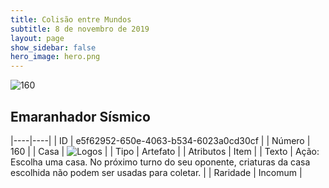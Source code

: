 ```yaml
---
title: Colisão entre Mundos
subtitle: 8 de novembro de 2019
layout: page
show_sidebar: false
hero_image: hero.png
---
```


![160](https://cdn.keyforgegame.com/media/card_front/pt/452_160_7GFWM9VVG8RC_pt.png)

## Emaranhador Sísmico

|----|----|
| ID | e5f62952-650e-4063-b534-6023a0cd30cf |
| Número | 160 |
| Casa | ![Logos](https://archonarcana.com/images/thumb/c/ce/Logos.png/22px-Logos.png "Logos") |
| Tipo | Artefato |
| Atributos | Item |
| Texto | Ação: Escolha uma casa. No próximo turno do seu oponente, criaturas da casa escolhida não podem ser usadas para coletar. |
| Raridade | Incomum |
